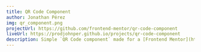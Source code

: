 ```yaml
---
title: QR Code Component
author: Jonathan Pérez
img: qr_component.png
projectUrl: https://github.com/frontend-mentor/qr-code-component
liveUrl: https://prodjohnper.github.io/projects/qr-code-component
description: Simple `QR Code component` made for a [Frontend Mentor](https://www.frontendmentor.io/challenges/qr-code-component-iux_sIO_H) challenge.
---
```

